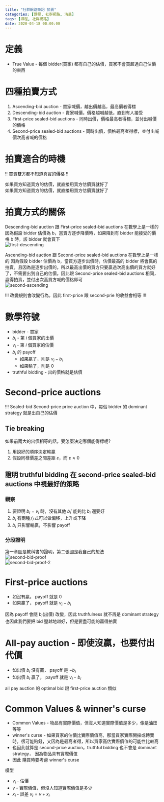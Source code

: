 ```yaml
---
title: "社群網路筆記 拍賣"
categories: [課程, 社群網路, 清華]
tags: [課程, 社群網路]
date: 2020-04-18 00:00:00
---
```


# 定義
* True Value - 每個 bidder(買家) 都有自己的估價，買家不會買超過自己估價的東西  


# 四種拍賣方式
1. Ascending-bid auction - 買家喊價，越出價越高，最高價者得標  
2. Descending-bid auction - 賣家喊價，價格越喊越低，直到有人接受  
3. First-price sealed-bid auctions  - 同時出價，價格最高者得標，並付出喊價的價格  
4. Second-price sealed-bid auctions - 同時出價，價格最高者得標，並付出喊價次高者喊的價格  

# 拍賣適合的時機
!! 買賣雙方都不知道真實的價格 !!  

如果買方知道賣方的估價，就直接用賣方估價買就好了  
如果賣方知道買方的估價，就直接用買方估價賣就好了  

# 拍賣方式的關係
Descending-bid auction 跟 First-price sealed-bid auctions 在數學上是一樣的  
因為假設 bidder 估價為 b，當賣方逐步降價時，如果降到有 bidder 能接受的價格 b 時，該 bidder 就會買下  
![first-descending](https://images.sappy.tw/Social_Network/auction/first-descending.png)  
  
  
Ascending-bid auction 跟 Second-price sealed-bid auctions 在數學上是一樣的
因為假設 bidder 估價為 b，當買方逐步出價時，估價最高的 bidder 將會贏的拍賣，且因為是逐步出價的，所以最高出價的買方只要贏過次高出價的買方就好了，不需要出到自己的估價，因此跟 Second-price sealed-bid auctions 相同，贏得拍賣，並付出次高買方喊的價格即可  
![second-ascending](https://images.sappy.tw/Social_Network/auction/second-ascending.png)  



!!! 改變規則會改變行為，因此 first-price 跟 second-prie 的收益會相等  !!!

# 數學符號
* bidder - 買家
* $b_i$ - 第 $i$ 個買家的出價
* $v_i$ - 第 $i$ 個買家的估價 
* $b_i$ 的 payoff
  * 如果贏了，則是 $v_i - b_i$
  * 如果輸了，則是 $0$
* truthful bidding - 出的價格就是估價

# Second-price auctions
!!! Sealed-bid Second-price price auction 中，每個 bidder 的 dominant strategy 就是出自己的估價  

## Tie breaking 
如果前兩大的出價相等的話，要怎麼決定哪個能得標呢?  
1. 用說好的順序決定輸贏
2. 假設同樣價差之間差距 $\varepsilon$，而 $\varepsilon\approx0$


## 證明 truthful bidding 在 second-price sealed-bid auctions 中視最好的策略
### 觀察
1. 要證明 $b_i=v_i$ 時，沒有其他 $b_i'$ 能夠比 $b_i$ 還要好
2. $b_i$ 有兩種方式可以做偏移，上升或下降
3. $b_i$ 只影響輸贏，不影響 payoff

### 分段證明
第一章圖是教科書的證明，第二張圖是我自己的想法   
![second-bid-proof](https://images.sappy.tw/Social_Network/auction/second-bid-proof.png)    
![second-bid-proof-2](https://images.sappy.tw/Social_Network/auction/second-bid-proof-2.svg)  


# First-price auctions
* 如沒有贏， payoff 就是 0  
* 如果贏了， payoff 就是 $v_i-b_i$  

因為 payoff 會隨 $b_i$(出價) 改變，因此 truthfulness 就不再是 dominant strategy  
也因此我們要把 bid 壓越地越好，但是要盡可能的贏得拍賣  

# All-pay auction - 即使沒贏，也要付出代價
* 如出價 $b_i$ 沒有贏， payoff 是 $-b_i$  
* 如出價 $b_i$ 贏了， payoff 就是 $v_i-b_i$  

all pay auction 的 optimal bid 跟 first-price auction 類似

# Common Values & winner's curse
* Common Values - 物品有實際價值，但沒人知道實際價值是多少，像是油田等等
* winner's curse - 如果買家的估價比實際價值高，那當買家實際開採或轉賣時，很可能賠錢，又因為是最高者得，所以買家高估實際價值的可能性比較高
* 也因此就算是 second-price auction，truthful bidding 也不會是 dominant strategy， 因為物品具有實際價值
* 因此 購買時要考慮 winner's curse 

模型
* $v_i$ - 估價
* $v$ - 實際價值，但沒人知道實際價值是多少
* $x_i$ - 誤差
$v_i = v + x_i$

